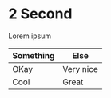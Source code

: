 # 2 Second

Lorem ipsum

| Something | Else      |
| --------- | --------- |
| OKay      | Very nice |
| Cool      | Great     |
